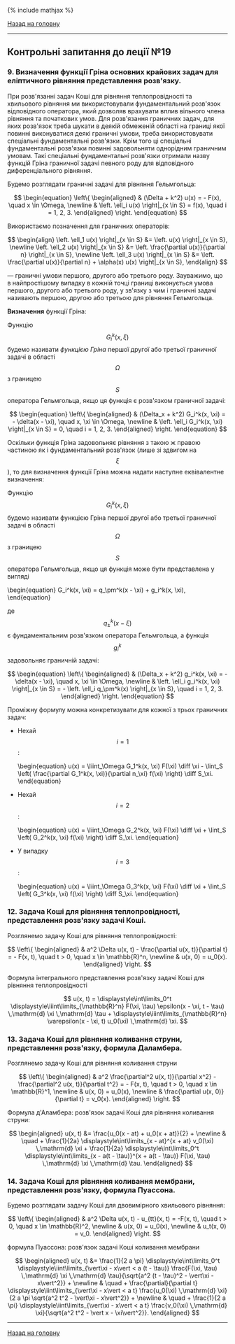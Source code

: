 <!--DEBUG-->

{% include mathjax %}

[Назад на головну](../README.md)

---

## Контрольні запитання до леції №19

### 9. Визначення функції Гріна основних крайових задач для еліптичного рівняння представлення розв'язку. 

При розв'язанні задач Коші для рівняння теплопровідності та хвильового рівняння ми використовували фундаментальний розв'язок відповідного оператора, який дозволяв врахувати вплив вільного члена рівняння та початкових умов. Для розв'язання граничних задач, для яких розв'язок треба шукати в деякій обмеженій області на границі якої повинні виконуватися деякі граничні умови, треба використовувати спеціальні фундаментальні розв'язки. Крім того ці спеціальні фундаментальні розв'язки повинні задовольняти однорідним граничним умовам. Такі спеціальні фундаментальні розв'язки отримали назву функцій Гріна граничної задачі певного роду для відповідного диференціального рівняння.

Будемо розглядати граничні задачі для рівняння Гельмгольца:

$$
\begin{equation}
	\left\{
		\begin{aligned}
			& (\Delta + k^2) u(x) = - F(x), \quad x \in \Omega, \newline
			& \left. \ell_i u(x) \right|_{x \in S} = f(x), \quad i = 1, 2, 3.
		\end{aligned}
	\right.
\end{equation}
$$

Використаємо позначення для граничних операторів:

$$
\begin{align}
	\left. \ell_1 u(x) \right|_{x \in S} &= \left. u(x) \right|_{x \in S}, \newline
	\left. \ell_2 u(x) \right|_{x \in S} &= \left. \frac{\partial u(x)}{\partial n} \right|_{x \in S}, \newline
	\left. \ell_3 u(x) \right|_{x \in S} &= \left. \frac{\partial u(x)}{\partial n} + \alpha(x) u(x) \right|_{x \in S},
\end{align}
$$

&mdash; граничні умови першого, другого або третього роду. Зауважимо, що в найпростішому випадку в кожній точці границі виконується умова першого, другого або третього роду, у зв'язку з чим і граничні задачі називають першою, другою або третьою для рівняння Гельмгольца.

**Визначення** функції Гріна:

Функцію $$G_i^k(x, \xi)$$ будемо називати _функцією Гріна_ першої другої або третьої граничної задачі в області $$\Omega$$ з границею $$S$$ оператора Гельмгольца, якщо ця функція є розв'язком граничної задачі:

$$
\begin{equation}
	\left\{
		\begin{aligned}
			& (\Delta_x + k^2) G_i^k(x, \xi) = - \delta(x - \xi), \quad x, \xi \in \Omega, \newline
			& \left. \ell_i G_i^k(x, \xi) \right|_{x \in S} = 0, \quad i = 1, 2, 3.
		\end{aligned}
	\right.
\end{equation}
$$

Оскільки функція Гріна задовольняє рівняння з такою ж правою частиною як і фундаментальний розв'язок (лише зі здвигом на $$\xi$$), то для визначення функції Гріна можна надати наступне еквівалентне визначення:

Функцію $$G_i^k(x, \xi)$$ будемо називати функцією Гріна першої другої або третьої граничної задачі в області $$\Omega$$ з границею $$S$$ оператора Гельмгольца, якщо ця функція  може бути представлена у вигляді

\begin{equation}
	G_i^k(x, \xi) = q_\pm^k(x - \xi) + g_i^k(x, \xi),
\end{equation}

де $$q_\pm^k(x - \xi)$$ є фундаментальним розв'язком оператора Гельмгольца, а функція $$g_i^k$$ задовольняє граничній задачі: 

$$
\begin{equation}
	\left\{
		\begin{aligned}
			& (\Delta_x + k^2) g_i^k(x, \xi) = - \delta(x - \xi), \quad x, \xi \in \Omega, \newline
			& \left. \ell_i g_i^k(x, \xi) \right|_{x \in S} = - \left. \ell_i q_\pm^k(x) \right|_{x \in S}, \quad i = 1, 2, 3.
		\end{aligned}
	\right.
\end{equation}
$$

Проміжну формулу можна конкретизувати для кожної з трьох граничних задач:

- Нехай $$i = 1$$:

	\begin{equation}
		u(x) = \Iiint_\Omega G_1^k(x, \xi) F(\xi) \diff \xi - \Iint_S \left( \frac{\partial G_1^k(x, \xi)}{\partial n_\xi} f(\xi) \right) \diff S_\xi.
	\end{equation}

- Нехай $$i = 2$$:

	\begin{equation}
		u(x) = \Iiint_\Omega G_2^k(x, \xi) F(\xi) \diff \xi + \Iint_S \left( G_2^k(x, \xi) f(\xi) \right) \diff S_\xi.
	\end{equation}

- У випадку $$i = 3$$:
	
	\begin{equation}
		u(x) = \Iiint_\Omega G_3^k(x, \xi) F(\xi) \diff \xi + \Iint_S \left( G_3^k(x, \xi) f(\xi) \right) \diff S_\xi.
	\end{equation}


### 12. Задача Коші для рівняння теплопровідності, представлення розв'язку задачі Коші.

Розглянемо задачу Коші для рівняння теплопровідності:

$$
\left\{
	\begin{aligned}
		& a^2 \Delta u(x, t) - \frac{\partial u(x, t)}{\partial t} = - F(x, t), \quad t > 0, \quad x \in \mathbb{R}^n, \newline
		& u(x, 0) = u_0(x).
	\end{aligned}
\right.
$$

Формула інтегрального представлення розв'язку задачі Коші для рівняння теплопровідності

$$
u(x, t) = \displaystyle\int\limits_0^t \displaystyle\iiint\limits_{\mathbb{R}^n} F(\xi, \tau) \epsilon(x - \xi, t - \tau) \,\mathrm{d} \xi \,\mathrm{d} \tau + \displaystyle\iiint\limits_{\mathbb{R}^n} \varepsilon(x - \xi, t) u_0(\xi) \,\mathrm{d} \xi.
$$

### 13. Задача Коші для рівняння коливання струни, представлення розв'язку, формула Даламбера.

Розглянемо задачу Коші для рівняння коливання струни

$$
\left\{
	\begin{aligned}
		& a^2 \frac{\partial^2 u(x, t)}{\partial x^2} - \frac{\partial^2 u(x, t)}{\partial t^2} = - F(x, t), \quad t > 0, \quad x \in \mathbb{R}^1, \newline
		& u(x, 0) = u_0(x), \newline
		& \frac{\partial u(x, 0)}{\partial t} = v_0(x).
	\end{aligned}
\right.
$$

Формула д'Аламбера: розв'язок задачі Коші для рівняння коливання струни:

$$
\begin{aligned}
	u(x, t) &= \frac{u_0(x - at) + u_0(x + at)}{2} + \newline
	& \quad + \frac{1}{2a} \displaystyle\int\limits_{x - at}^{x + at} v_0(\xi) \,\mathrm{d} \xi + \frac{1}{2a} \displaystyle\int\limits_0^t \displaystyle\int\limits_{x - a(t - \tau)}^{x + a(t - \tau)} F(\xi, \tau) \,\mathrm{d} \xi \,\mathrm{d} \tau.
\end{aligned}
$$

### 14. Задача Коші для рівняння коливання мембрани, представлення розв'язку, формула Пуассона.

Будемо розглядати задачу Коші для двовимірного хвильового рівняння:

$$
\left\{
	\begin{aligned}
		& a^2 \Delta u(x, t) - u_{tt}(x, t) = -F(x, t), \quad t > 0, \quad x \in \mathbb{R}^2, \newline
		& u(x, 0) = u_0(x), \newline
		& u_t(x, 0) = v_0.
	\end{aligned}
\right.
$$

формула Пуассона: розв'язок задачі Коші коливання мембрани

$$
\begin{aligned}
	u(x, t) &= \frac{1}{2 a \pi} \displaystyle\int\limits_0^t \displaystyle\iint\limits_{\vert\xi - x\vert < a (t - \tau)} \frac{F(\xi, \tau) \,\mathrm{d} \xi \,\mathrm{d} \tau}{\sqrt{a^2 (t - \tau)^2 - \vert\xi - x\vert^2}} + \newline
	& \quad + \frac{\partial}{\partial t} \displaystyle\iint\limits_{\vert\xi - x\vert < a t} \frac{u_0(\xi) \,\mathrm{d} \xi}{2 a \pi \sqrt{a^2 t^2 - \vert\xi - x\vert^2}} + \newline
	& \quad + \frac{1}{2 a \pi} \displaystyle\iint\limits_{\vert\xi - x\vert < a t} \frac{v_0(\xi) \,\mathrm{d} \xi}{\sqrt{a^2 t^2 - \vert x - \xi\vert^2}}.
\end{aligned}
$$

---

[Назад на головну](../README.md)

